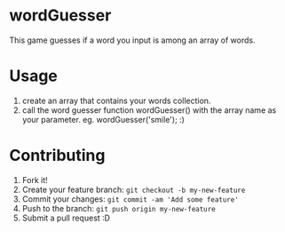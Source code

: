 # wordGuesser
This game guesses if a word you input is among an array of words.

# Usage
1. create an array that contains your words collection.
2. call the word guesser function wordGuesser() with the array name as your parameter.
eg. wordGuesser('smile'); :)

# Contributing
1. Fork it!
2. Create your feature branch: `git checkout -b my-new-feature`
3. Commit your changes: `git commit -am 'Add some feature'`
4. Push to the branch: `git push origin my-new-feature`
5. Submit a pull request :D
